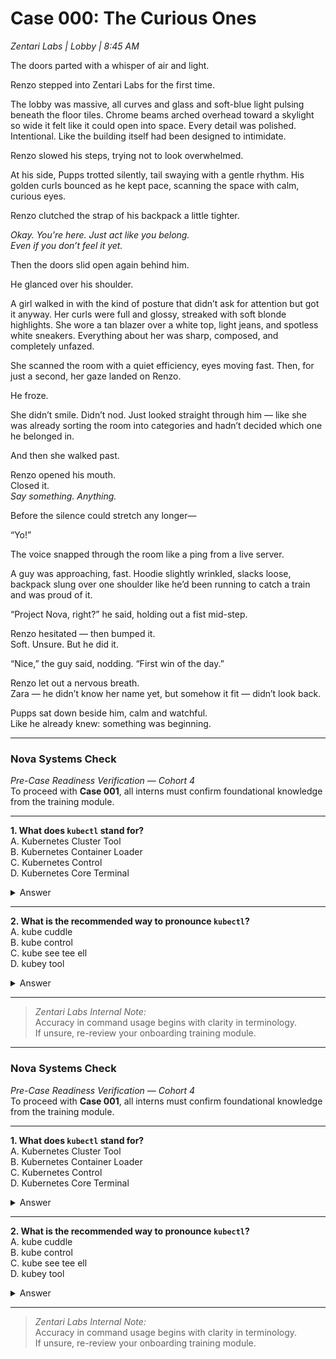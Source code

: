 # Case 000: The Curious Ones

*Zentari Labs | Lobby | 8:45 AM*

The doors parted with a whisper of air and light.

Renzo stepped into Zentari Labs for the first time.

The lobby was massive, all curves and glass and soft-blue light pulsing beneath the floor tiles. Chrome beams arched overhead toward a skylight so wide it felt like it could open into space. Every detail was polished. Intentional. Like the building itself had been designed to intimidate.

Renzo slowed his steps, trying not to look overwhelmed.

At his side, Pupps trotted silently, tail swaying with a gentle rhythm. His golden curls bounced as he kept pace, scanning the space with calm, curious eyes.

Renzo clutched the strap of his backpack a little tighter.

*Okay. You're here. Just act like you belong.*  
*Even if you don’t feel it yet.*

Then the doors slid open again behind him.

He glanced over his shoulder.

A girl walked in with the kind of posture that didn’t ask for attention but got it anyway. Her curls were full and glossy, streaked with soft blonde highlights. She wore a tan blazer over a white top, light jeans, and spotless white sneakers. Everything about her was sharp, composed, and completely unfazed.

She scanned the room with a quiet efficiency, eyes moving fast. Then, for just a second, her gaze landed on Renzo.

He froze.
  
She didn’t smile. Didn’t nod. Just looked straight through him — like she was already sorting the room into categories and hadn’t decided which one he belonged in.

And then she walked past.

Renzo opened his mouth.  
Closed it.  
*Say something. Anything.*

Before the silence could stretch any longer—

“Yo!”

The voice snapped through the room like a ping from a live server.

A guy was approaching, fast. Hoodie slightly wrinkled, slacks loose, backpack slung over one shoulder like he’d been running to catch a train and was proud of it.

“Project Nova, right?” he said, holding out a fist mid-step.

Renzo hesitated — then bumped it.  
Soft. Unsure. But he did it.

“Nice,” the guy said, nodding. “First win of the day.”

Renzo let out a nervous breath.  
Zara — he didn’t know her name yet, but somehow it fit — didn’t look back.

Pupps sat down beside him, calm and watchful.  
Like he already knew: something was beginning.

---

### Nova Systems Check  
*Pre-Case Readiness Verification — Cohort 4*  
To proceed with **Case 001**, all interns must confirm foundational knowledge from the training module.

---

**1. What does `kubectl` stand for?**  
A. Kubernetes Cluster Tool  
B. Kubernetes Container Loader  
C. Kubernetes Control  
D. Kubernetes Core Terminal

<details><summary>Answer</summary><strong>C — Kubernetes Control</strong></details>

---

**2. What is the recommended way to pronounce `kubectl`?**  
A. kube cuddle  
B. kube control  
C. kube see tee ell  
D. kubey tool

<details><summary>Answer</summary><strong>C — kube see tee ell</strong></details>

---

> *Zentari Labs Internal Note:*  
> Accuracy in command usage begins with clarity in terminology.  
> If unsure, re-review your onboarding training module.

---

### Nova Systems Check  
*Pre-Case Readiness Verification — Cohort 4*  
To proceed with **Case 001**, all interns must confirm foundational knowledge from the training module.

---

**1. What does `kubectl` stand for?**  
A. Kubernetes Cluster Tool  
B. Kubernetes Container Loader  
C. Kubernetes Control  
D. Kubernetes Core Terminal

<details><summary>Answer</summary><strong>C — Kubernetes Control</strong></details>

---

**2. What is the recommended way to pronounce `kubectl`?**  
A. kube cuddle  
B. kube control  
C. kube see tee ell  
D. kubey tool

<details><summary>Answer</summary><strong>C — kube see tee ell</strong></details>

---

> *Zentari Labs Internal Note:*  
> Accuracy in command usage begins with clarity in terminology.  
> If unsure, re-review your onboarding training module.